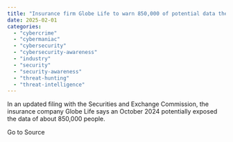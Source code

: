 ```yaml
---
title: "Insurance firm Globe Life to warn 850,000 of potential data theft following extortion attempt"
date: 2025-02-01
categories: 
  - "cybercrime"
  - "cybermaniac"
  - "cybersecurity"
  - "cybersecurity-awareness"
  - "industry"
  - "security"
  - "security-awareness"
  - "threat-hunting"
  - "threat-intelligence"
---
```


In an updated filing with the Securities and Exchange Commission, the insurance company Globe Life says an October 2024 potentially exposed the data of about 850,000 people.

Go to Source
